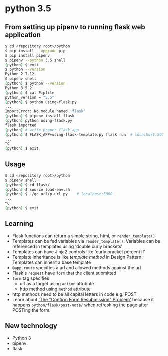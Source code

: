 # python 3.5

## From setting up pipenv to running flask web application

```bash
$ cd <repository root>/python
$ pip install --upgrade pip
$ pip install pipenv
$ pipenv --python 3.5 shell
(python) $ exit
$ python --version
Python 2.7.12
$ pipenv shell
(python) $ python --version
Python 3.5.2
(python) $ cat Pipfile
python_version = "3.5"
(python) $ python using-flask.py
...
ImportError: No module named 'flask'
(python) $ pipenv install flask
(python) python using-flask.py
flask imported
(python) # write proper flask app
(python) $ FLASK_APP=using-flask-template.py flask run  # localhost:5000
...
^C
(python) $ exit
```

## Usage

```bash
$ cd <repository root>/python
$ pipenv shell
(python) $ cd flask/
(python) $ source load-env.sh
(python) $ ./go url/p-url.py    # localhost:5000
...
^C
(python) $ exit
```

## Learning

- Flask functions can return a simple string, html, or `render_template()`
- Templates can be fed variables via `render_template()`. Variables can be referenced in templates using 'double curly brackets'
- Templates can have Jinja2 controls like 'curly bracket percent if'
- Template inheritance is like *template method* in Design Pattern. Templates can inherit a base template
- `@app.route` specifies a url and allowed methods against the url
- Flask's `request` have `form` that the client submitted
- `form` tag specifies
  - url as a target using `action` attribute
  - http method using `method` attribute
- http methods need to be all capital letters in code e.g. POST
- Learn about ['The "Confirm Form Resubmission" Problem'](https://khalidabuhakmeh.com/solving-the-confirm-form-resubmission-problem) because it happens `python/flask/post-note/` when refreshing the page after POSTing the form.

## New technology

- Python 3
- pipenv
- flask
